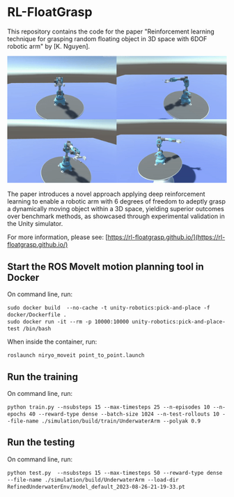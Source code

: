 # RL-FloatGrasp

This repository contains the code for the paper "Reinforcement learning technique for grasping random floating object in 3D space with 6DOF robotic arm" by [K. Nguyen]. 

![](media/demo.gif)

The paper introduces a novel approach applying deep reinforcement learning to enable a robotic arm with 6 degrees of freedom to adeptly grasp a dynamically moving object within a 3D space, yielding superior outcomes over benchmark methods, as showcased through experimental validation in the Unity simulator.

For more information, please see: [https://rl-floatgrasp.github.io/](https://rl-floatgrasp.github.io/)

## Start the ROS MoveIt motion planning tool in Docker

On command line, run:
```
sudo docker build  --no-cache -t unity-robotics:pick-and-place -f docker/Dockerfile .
sudo docker run -it --rm -p 10000:10000 unity-robotics:pick-and-place-test /bin/bash
```

When inside the container, run:
```
roslaunch niryo_moveit point_to_point.launch
```

## Run the training

On command line, run:
```
python train.py --nsubsteps 15 --max-timesteps 25 --n-episodes 10 --n-epochs 40 --reward-type dense --batch-size 1024 --n-test-rollouts 10 --file-name ./simulation/build/train/UnderwaterArm --polyak 0.9
```

## Run the testing

On command line, run:
```
python test.py  --nsubsteps 15 --max-timesteps 50 --reward-type dense --file-name ./simulation/build/UnderwaterArm --load-dir RefinedUnderwaterEnv/model_default_2023-08-26-21-19-33.pt 
```

